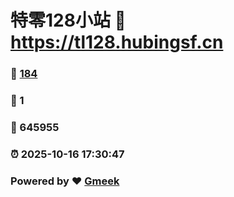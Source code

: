 # 特零128小站 :link: https://tl128.hubingsf.cn 
### :page_facing_up: [184](https://tl128.hubingsf.cn/tag.html) 
### :speech_balloon: 1 
### :hibiscus: 645955 
### :alarm_clock: 2025-10-16 17:30:47 
### Powered by :heart: [Gmeek](https://github.com/Meekdai/Gmeek)
